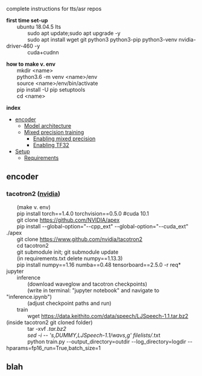 
complete instructions for tts/asr repos  

**first time set-up**  
&emsp;&emsp;ubuntu 18.04.5 lts  
&emsp;&emsp;&emsp;&emsp;sudo apt update;sudo apt upgrade -y  
&emsp;&emsp;&emsp;&emsp;sudo apt install wget git python3 python3-pip python3-venv nvidia-driver-460 -y  
&emsp;&emsp;&emsp;&emsp;cuda+cudnn

**how to make v. env**   
&emsp;&emsp;mkdir &lt;name&gt;  
&emsp;&emsp;python3.6 -m venv &lt;name&gt;/env  
&emsp;&emsp;source &lt;name&gt;/env/bin/activate  
&emsp;&emsp;pip install -U pip setuptools  
&emsp;&emsp;cd &lt;name&gt;

**index**
- [encoder](#blah)
   * [Model architecture](#model-architecture)
   * [Mixed precision training](#mixed-precision-training)
      * [Enabling mixed precision](#enabling-mixed-precision)
      * [Enabling TF32](#enabling-tf32)
- [Setup](#setup)
   * [Requirements](#requirements)

## encoder
### tacotron2 ([nvidia](https://github.com/nvidia/tacotron2))
&emsp;&emsp;(make v. env)  
&emsp;&emsp;pip install torch==1.4.0 torchvision==0.5.0 #cuda 10.1  
&emsp;&emsp;git clone https://github.com/NVIDIA/apex  
&emsp;&emsp;pip install --global-option="--cpp_ext" --global-option="--cuda_ext" ./apex  
&emsp;&emsp;git clone https://www.github.com/nvidia/tacotron2  
&emsp;&emsp;cd tacotron2  
&emsp;&emsp;git submodule init; git submodule update  
&emsp;&emsp;(in requirements.txt delete numpy==1.13.3)  
&emsp;&emsp;pip install numpy==1.16 numba==0.48 tensorboard==2.5.0 -r req* jupyter  
&emsp;&emsp;inference  
&emsp;&emsp;&emsp;&emsp;(download waveglow and tacotron checkpoints)  
&emsp;&emsp;&emsp;&emsp;(write in terminal: "jupyter notebook" and navigate to "inference.ipynb")  
&emsp;&emsp;&emsp;&emsp;(adjust checkpoint paths and run)  
&emsp;&emsp;train    
&emsp;&emsp;&emsp;&emsp;wget https://data.keithito.com/data/speech/LJSpeech-1.1.tar.bz2 (inside tacotron2 git cloned folder)   
&emsp;&emsp;&emsp;&emsp;tar -xvf *.tar.bz2  
&emsp;&emsp;&emsp;&emsp;sed -i -- 's,DUMMY,LJSpeech-1.1/wavs,g' filelists/*.txt  
&emsp;&emsp;&emsp;&emsp;python train.py --output_directory=outdir --log_directory=logdir --hparams=fp16_run=True,batch_size=1

## blah
